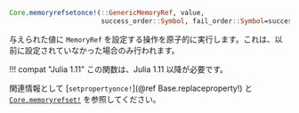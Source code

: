 ```julia
Core.memoryrefsetonce!(::GenericMemoryRef, value,
                       success_order::Symbol, fail_order::Symbol=success_order, boundscheck::Bool) -> success::Bool
```

与えられた値に `MemoryRef` を設定する操作を原子的に実行します。これは、以前に設定されていなかった場合のみ行われます。

!!! compat "Julia 1.11"
    この関数は、Julia 1.11 以降が必要です。


関連情報として [`setpropertyonce!`](@ref Base.replaceproperty!) と [`Core.memoryrefset!`](@ref) を参照してください。
